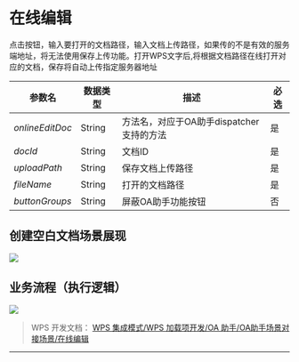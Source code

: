 # 在线编辑

点击按钮，输入要打开的文档路径，输入文档上传路径，如果传的不是有效的服务端地址，将无法使用保存上传功能。打开WPS文字后,将根据文档路径在线打开对应的文档，保存将自动上传指定服务器地址

| 参数名        | 数据类型 | 描述                                     | 必选 |
|---------------|----------|------------------------------------------|------|
| *onlineEditDoc* | String   | 方法名，对应于OA助手dispatcher支持的方法 | 是   |
| *docId*         | String   | 文档ID                                   | 是   |
| *uploadPath*    | String   | 保存文档上传路径                         | 是   |
| *fileName*      | String   | 打开的文档路径                           | 是   |
| *buttonGroups*  | String   | 屏蔽OA助手功能按钮                       | 否   |

## 创建空白文档场景展现

![](服务器端图像/新建文件.gif)

## 业务流程（执行逻辑）

![](服务器端图像/文档流程图.png)

> WPS 开发文档： [WPS 集成模式/WPS 加载项开发/OA 助手/OA助手场景对接场景/在线编辑](https://qn.cache.wpscdn.cn/encs/doc/office_v19/topics/WPS%20%E9%9B%86%E6%88%90%E6%A8%A1%E5%BC%8F/WPS%20%E5%8A%A0%E8%BD%BD%E9%A1%B9%E5%BC%80%E5%8F%91/OA%20%E5%8A%A9%E6%89%8B/OA%E5%8A%A9%E6%89%8B%E5%9C%BA%E6%99%AF%E5%AF%B9%E6%8E%A5%E5%9C%BA%E6%99%AF/%E5%9C%A8%E7%BA%BF%E7%BC%96%E8%BE%91.html)

------------------------------------------------------------------------
